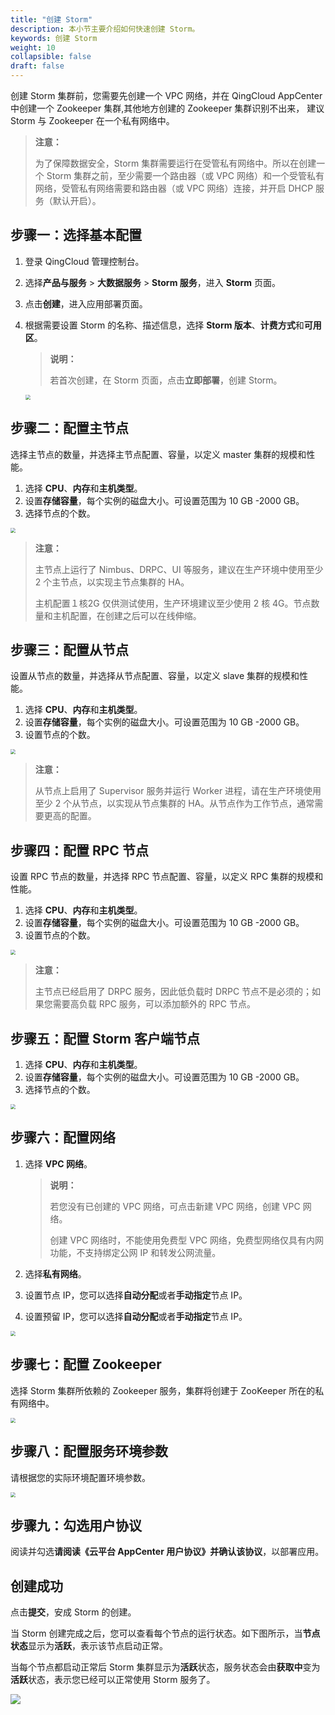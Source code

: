 ```yaml
---
title: "创建 Storm"
description: 本小节主要介绍如何快速创建 Storm。 
keywords: 创建 Storm
weight: 10
collapsible: false
draft: false
---
```


创建 Storm 集群前，您需要先创建一个 VPC 网络，并在 QingCloud AppCenter 中创建一个 Zookeeper 集群,其他地方创建的 Zookeeper 集群识别不出来， 建议 Storm 与 Zookeeper 在一个私有网络中。

>**注意：**
>
>为了保障数据安全，Storm 集群需要运行在受管私有网络中。所以在创建一个 Storm 集群之前，至少需要一个路由器（或 VPC 网络）和一个受管私有网络，受管私有网络需要和路由器（或 VPC 网络）连接，并开启 DHCP 服务（默认开启）。

## 步骤一：选择基本配置

1. 登录 QingCloud 管理控制台。

2. 选择**产品与服务** > **大数据服务** > **Storm 服务**，进入 **Storm** 页面。

3. 点击**创建**，进入应用部署页面。

4. 根据需要设置 Storm 的名称、描述信息，选择 **Storm 版本**、**计费方式**和**可用区**。

   > **说明：**
   >
   > 若首次创建，在 Storm 页面，点击**立即部署**，创建 Storm。

   <img src="../../_images/create_storm_1.png" style="zoom:50%;" />

## 步骤二：配置主节点

选择主节点的数量，并选择主节点配置、容量，以定义 master 集群的规模和性能。

1. 选择 **CPU**、**内存**和**主机类型**。
2. 设置**存储容量**，每个实例的磁盘大小。可设置范围为 10 GB -2000 GB。
3. 选择节点的个数。

<img src="../../_images/create_storm_2.png" style="zoom:50%;" />

> **注意：**
>
> 主节点上运行了 Nimbus、DRPC、UI 等服务，建议在生产环境中使用至少 2 个主节点，以实现主节点集群的 HA。
>
> 主机配置１核2G 仅供测试使用，生产环境建议至少使用 2 核 4G。节点数量和主机配置，在创建之后可以在线伸缩。

## 步骤三：配置从节点

设置从节点的数量，并选择从节点配置、容量，以定义 slave 集群的规模和性能。

1. 选择 **CPU**、**内存**和**主机类型**。
2. 设置**存储容量**，每个实例的磁盘大小。可设置范围为 10 GB -2000 GB。
3. 设置节点的个数。

<img src="../../_images/create_storm_3.png" style="zoom:50%;" />

>**注意：**
>
>从节点上启用了 Supervisor 服务并运行 Worker 进程，请在生产环境使用至少 2 个从节点，以实现从节点集群的 HA。从节点作为工作节点，通常需要更高的配置。

## 步骤四：配置 RPC 节点

设置 RPC 节点的数量，并选择 RPC 节点配置、容量，以定义 RPC 集群的规模和性能。

1. 选择 **CPU**、**内存**和**主机类型**。
2. 设置**存储容量**，每个实例的磁盘大小。可设置范围为 10 GB -2000 GB。
3. 设置节点的个数。

<img src="../../_images/create_storm_4.png" style="zoom:50%;" />

> **注意：**
>
> 主节点已经启用了 DRPC 服务，因此低负载时 DRPC 节点不是必须的；如果您需要高负载 RPC 服务，可以添加额外的 RPC 节点。

## 步骤五：配置 Storm 客户端节点

1. 选择 **CPU**、**内存**和**主机类型**。
2. 设置**存储容量**，每个实例的磁盘大小。可设置范围为 10 GB -2000 GB。
3. 选择节点的个数。

<img src="../../_images/create_storm_5.png" style="zoom:50%;" />

## 步骤六：配置网络

1. 选择 **VPC 网络**。

   > **说明：**
   >
   > 若您没有已创建的 VPC 网络，可点击新建 VPC 网络，创建 VPC 网络。
   >
   > 创建 VPC 网络时，不能使用免费型 VPC 网络，免费型网络仅具有内网功能，不支持绑定公网 IP 和转发公网流量。

2. 选择**私有网络**。

3. 设置节点 IP，您可以选择**自动分配**或者**手动指定**节点 IP。

4. 设置预留 IP，您可以选择**自动分配**或者**手动指定**节点 IP。

<img src="../../_images/create_storm_6.png" style="zoom:50%;" />

## 步骤七：配置 Zookeeper 

选择 Storm 集群所依赖的 Zookeeper 服务，集群将创建于 ZooKeeper 所在的私有网络中。

<img src="../../_images/create_storm_7.png" style="zoom:50%;" />

## 步骤八：配置服务环境参数

请根据您的实际环境配置环境参数。

<img src="../../_images/create_storm_8.png" style="zoom:50%;" />

## 步骤九：勾选用户协议

阅读并勾选**请阅读《云平台 AppCenter 用户协议》并确认该协议**，以部署应用。

## 创建成功

点击**提交**，安成 Storm 的创建。

当 Storm 创建完成之后，您可以查看每个节点的运行状态。如下图所示，当**节点状态**显示为**活跃**，表示该节点启动正常。

当每个节点都启动正常后 Storm 集群显示为**活跃**状态，服务状态会由**获取中**变为**活跃**状态，表示您已经可以正常使用 Storm 服务了。

![](../../_images/create_storm_9.png)
